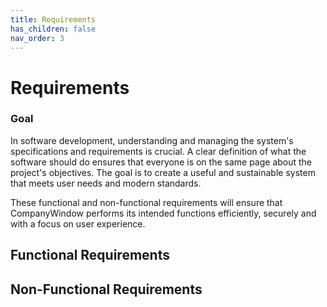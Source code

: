 ```yaml
---
title: Requirements
has_children: false
nav_order: 3
---
```


# Requirements

### Goal
In software development, understanding and managing the system's specifications and requirements is crucial. A clear definition of what the software should do ensures that everyone is on the same page about the project's objectives. The goal is to create a useful and sustainable system that meets user needs and modern standards.

These functional and non-functional requirements will ensure that CompanyWindow performs its intended functions efficiently, securely and with a focus on user experience.

## Functional Requirements


## Non-Functional Requirements





